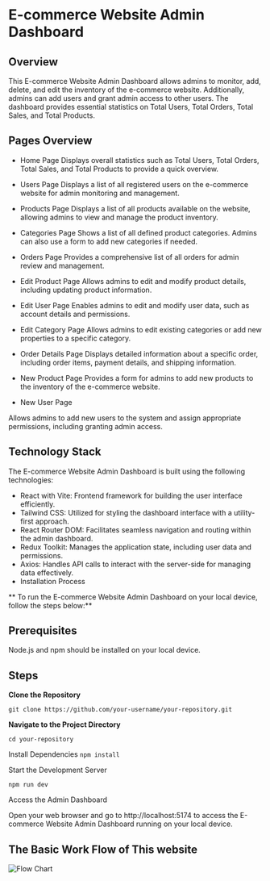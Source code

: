 # E-commerce Website Admin Dashboard

## Overview

This E-commerce Website Admin Dashboard allows admins to monitor, add, delete, and edit the inventory of the e-commerce website. Additionally, admins can add users and grant admin access to other users. The dashboard provides essential statistics on Total Users, Total Orders, Total Sales, and Total Products.

## Pages Overview

- Home Page
  Displays overall statistics such as Total Users, Total Orders, Total Sales, and Total Products to provide a quick overview.

- Users Page
  Displays a list of all registered users on the e-commerce website for admin monitoring and management.

- Products Page
  Displays a list of all products available on the website, allowing admins to view and manage the product inventory.

- Categories Page
  Shows a list of all defined product categories. Admins can also use a form to add new categories if needed.

- Orders Page
  Provides a comprehensive list of all orders for admin review and management.

- Edit Product Page
  Allows admins to edit and modify product details, including updating product information.

- Edit User Page
  Enables admins to edit and modify user data, such as account details and permissions.

- Edit Category Page
  Allows admins to edit existing categories or add new properties to a specific category.

- Order Details Page
  Displays detailed information about a specific order, including order items, payment details, and shipping information.

- New Product Page
  Provides a form for admins to add new products to the inventory of the e-commerce website.

- New User Page

Allows admins to add new users to the system and assign appropriate permissions, including granting admin access.

## Technology Stack

The E-commerce Website Admin Dashboard is built using the following technologies:

- React with Vite: Frontend framework for building the user interface efficiently.
- Tailwind CSS: Utilized for styling the dashboard interface with a utility-first approach.
- React Router DOM: Facilitates seamless navigation and routing within the admin dashboard.
- Redux Toolkit: Manages the application state, including user data and permissions.
- Axios: Handles API calls to interact with the server-side for managing data effectively.
- Installation Process

** To run the E-commerce Website Admin Dashboard on your local device, follow the steps below:**

## Prerequisites

Node.js and npm should be installed on your local device.

## Steps

**Clone the Repository**


```git clone https://github.com/your-username/your-repository.git```

**Navigate to the Project Directory**

```cd your-repository```

Install Dependencies
```npm install```

Start the Development Server

```npm run dev```

Access the Admin Dashboard

Open your web browser and go to http://localhost:5174 to access the E-commerce Website Admin Dashboard running on your local device.

## The Basic Work Flow of This website

![Flow Chart](./src/assets/workFlow.jpg)